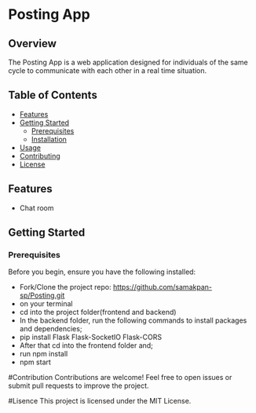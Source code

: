 # Posting App

## Overview

The Posting App is a web application designed for individuals of the same cycle to communicate with each other in a real time situation. 
## Table of Contents

- [Features](#features)
- [Getting Started](#getting-started)
  - [Prerequisites](#prerequisites)
  - [Installation](#installation)
- [Usage](#usage)
- [Contributing](#contributing)
- [License](#license)

## Features

- Chat room

## Getting Started

### Prerequisites

Before you begin, ensure you have the following installed:

- Fork/Clone the project repo: https://github.com/samakpan-sp/Posting.git
- on your terminal
- cd into the project folder(frontend and backend)
- In the backend folder, run the following commands to install packages and dependencies;
- pip install Flask Flask-SocketIO Flask-CORS
- After that cd into the frontend folder and;
- run npm install
- npm start 

#Contribution
Contributions are welcome! Feel free to open issues or submit pull requests to improve the project.

#Lisence
This project is licensed under the MIT License.
